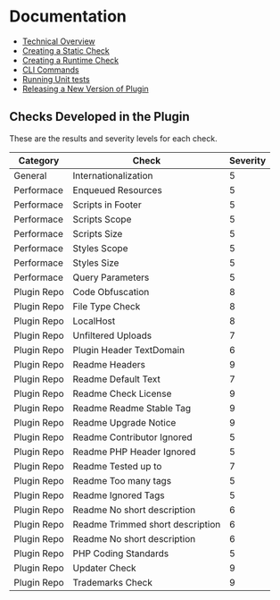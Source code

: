 # Documentation

* [Technical Overview](technical-overview.md)
* [Creating a Static Check](creating-a-static-check.md)
* [Creating a Runtime Check](creating-a-runtime-check.md)
* [CLI Commands](CLI.md)
* [Running Unit tests](running-unit-tests.md)
* [Releasing a New Version of Plugin](releasing.md)

## Checks Developed in the Plugin

These are the results and severity levels for each check.

| Category | Check | Severity |
| -------- | ------- | ------- |
| General | Internationalization | 5 |
| Performace | Enqueued Resources | 5 |
| Performace | Scripts in Footer | 5 |
| Performace | Scripts Scope | 5 |
| Performace | Scripts Size | 5 |
| Performace | Styles Scope | 5 |
| Performace | Styles Size | 5 |
| Performace | Query Parameters | 5 |
| Plugin Repo | Code Obfuscation | 8 |
| Plugin Repo | File Type Check | 8 |
| Plugin Repo | LocalHost | 8 |
| Plugin Repo | Unfiltered Uploads | 7 |
| Plugin Repo | Plugin Header TextDomain | 6 |
| Plugin Repo | Readme Headers | 9 |
| Plugin Repo | Readme Default Text | 7 |
| Plugin Repo | Readme Check License | 9 |
| Plugin Repo | Readme Readme Stable Tag | 9 |
| Plugin Repo | Readme Upgrade Notice | 9 |
| Plugin Repo | Readme Contributor Ignored | 5 |
| Plugin Repo | Readme PHP Header Ignored | 5 |
| Plugin Repo | Readme Tested up to | 7 |
| Plugin Repo | Readme Too many tags | 5 |
| Plugin Repo | Readme Ignored Tags | 5 |
| Plugin Repo | Readme No short description | 6 |
| Plugin Repo | Readme Trimmed short description | 6 |
| Plugin Repo | Readme No short description | 6 |
| Plugin Repo | PHP Coding Standards | 5 |
| Plugin Repo | Updater Check | 9 |
| Plugin Repo | Trademarks Check | 9 |